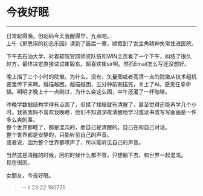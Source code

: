 # 今夜好眠

------

日常起得晚。但起码今天我醒得早，九点吧。  
上午《房思琪的初恋乐园》读到了最后一章，顺叙到了女主角精神失常住进医院。  

下午去石油大学，对着软院官网师资队伍和WIN主页看了一个下午，纠结了很久赵方，最终决定直接试试崔毅东。超喜欢崔sir啊。然而Email怎么写还没想好。  

晚上描了三个小时的院徽。为什么，没有，矢量图或者高清一点的院徽从技术组机密里传下来啊。越描越困，越描越困，五分钟前刚描完，关上了Ai。感觉在拿命描。明明才晚上十一点刚过，为什么会这么困，中午还灌了一杯咖啡。  

昨晚学数据结构学得有点困了，但揉了揉眼就有清醒了，甚至觉得还能再学几个小时。我爸我妈不喜欢我晚睡，他们不知道深夜清醒地学习或读书或写写画画是一件多么爽的事。  
整个世界都睡了，都是混沌的，而自己是清醒的。自己在和自己对话。  
整个世界都是安静的，只能听见自己的声音。  
或者说，因为整个世界都噤声了，所以能听见自己的声音。  

当然这是清醒的时候，困的时候什么都不管，只想躺下去，和世界一起混沌。  
现在很困。  

女朋友，今夜好眠。  


> -- li 23:22 180721